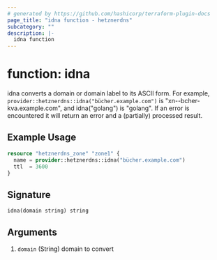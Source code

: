 ```yaml
---
# generated by https://github.com/hashicorp/terraform-plugin-docs
page_title: "idna function - hetznerdns"
subcategory: ""
description: |-
  idna function
---
```


# function: idna

idna converts a domain or domain label to its ASCII form. For example, `provider::hetznerdns::idna("bücher.example.com")` is "xn--bcher-kva.example.com", and idna("golang") is "golang". If an error is encountered it will return an error and a (partially) processed result.

## Example Usage

```terraform
resource "hetznerdns_zone" "zone1" {
  name = provider::hetznerdns::idna("bücher.example.com")
  ttl  = 3600
}
```

## Signature

<!-- signature generated by tfplugindocs -->
```text
idna(domain string) string
```

## Arguments

<!-- arguments generated by tfplugindocs -->
1. `domain` (String) domain to convert

